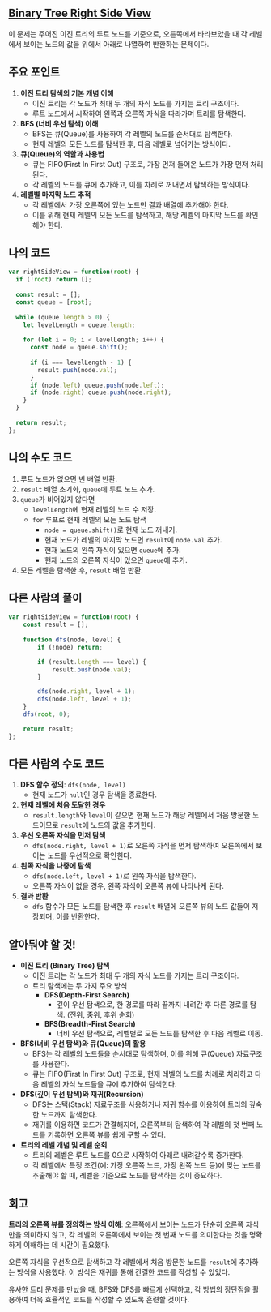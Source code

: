 ## [Binary Tree Right Side View](https://leetcode.com/problems/binary-tree-right-side-view/)

이 문제는 주어진 이진 트리의 루트 노드를 기준으로, 오른쪽에서 바라보았을 때 각 레벨에서 보이는 노드의 값을 위에서 아래로 나열하여 반환하는 문제이다.

## 주요 포인트

1. **이진 트리 탐색의 기본 개념 이해**
    - 이진 트리는 각 노드가 최대 두 개의 자식 노드를 가지는 트리 구조이다.
    - 루트 노드에서 시작하여 왼쪽과 오른쪽 자식을 따라가며 트리를 탐색한다.
2. **BFS (너비 우선 탐색) 이해**
    - BFS는 큐(Queue)를 사용하여 각 레벨의 노드를 순서대로 탐색한다.
    - 현재 레벨의 모든 노드를 탐색한 후, 다음 레벨로 넘어가는 방식이다.
3. **큐(Queue)의 역할과 사용법**
    - 큐는 FIFO(First In First Out) 구조로, 가장 먼저 들어온 노드가 가장 먼저 처리된다.
    - 각 레벨의 노드를 큐에 추가하고, 이를 차례로 꺼내면서 탐색하는 방식이다.
4. **레벨별 마지막 노드 추적**
    - 각 레벨에서 가장 오른쪽에 있는 노드만 결과 배열에 추가해야 한다.
    - 이를 위해 현재 레벨의 모든 노드를 탐색하고, 해당 레벨의 마지막 노드를 확인해야 한다.

## 나의 코드

```jsx
var rightSideView = function(root) {
  if (!root) return [];
  
  const result = [];
  const queue = [root];
  
  while (queue.length > 0) {
    let levelLength = queue.length;
    
    for (let i = 0; i < levelLength; i++) {
      const node = queue.shift();
      
      if (i === levelLength - 1) {
        result.push(node.val);
      }
      if (node.left) queue.push(node.left);
      if (node.right) queue.push(node.right);
    }
  }
  
  return result;
};

```

## 나의 수도 코드

1. 루트 노드가 없으면 빈 배열 반환.
2. `result` 배열 초기화, `queue`에 루트 노드 추가.
3. `queue`가 비어있지 않다면
    - `levelLength`에 현재 레벨의 노드 수 저장.
    - `for` 루프로 현재 레벨의 모든 노드 탐색
        - `node = queue.shift()`로 현재 노드 꺼내기.
        - 현재 노드가 레벨의 마지막 노드면 `result`에 `node.val` 추가.
        - 현재 노드의 왼쪽 자식이 있으면 `queue`에 추가.
        - 현재 노드의 오른쪽 자식이 있으면 `queue`에 추가.
4. 모든 레벨을 탐색한 후, `result` 배열 반환.

## 다른 사람의 풀이

```jsx
var rightSideView = function(root) {
    const result = [];
    
    function dfs(node, level) {
        if (!node) return;

        if (result.length === level) {
            result.push(node.val);
        }

        dfs(node.right, level + 1);
        dfs(node.left, level + 1);
    }
    dfs(root, 0);

    return result;
};
```

## 다른 사람의 수도 코드

1. **DFS 함수 정의**: `dfs(node, level)`
    - 현재 노드가 `null`인 경우 탐색을 종료한다.
2. **현재 레벨에 처음 도달한 경우**
    - `result.length`와 `level`이 같으면 현재 노드가 해당 레벨에서 처음 방문한 노드이므로 `result`에 노드의 값을 추가한다.
3. **우선 오른쪽 자식을 먼저 탐색**
    - `dfs(node.right, level + 1)`로 오른쪽 자식을 먼저 탐색하여 오른쪽에서 보이는 노드를 우선적으로 확인힌다.
4. **왼쪽 자식을 나중에 탐색**
    - `dfs(node.left, level + 1)`로 왼쪽 자식을 탐색한다.
    - 오른쪽 자식이 없을 경우, 왼쪽 자식이 오른쪽 뷰에 나타나게 된다.
5. **결과 반환**
    - `dfs` 함수가 모든 노드를 탐색한 후 `result` 배열에 오른쪽 뷰의 노드 값들이 저장되며, 이를 반환한다.

## 알아둬야 할 것!

- **이진 트리 (Binary Tree) 탐색**
    - 이진 트리는 각 노드가 최대 두 개의 자식 노드를 가지는 트리 구조이다.
    - 트리 탐색에는 두 가지 주요 방식
        - **DFS(Depth-First Search)**
            - 깊이 우선 탐색으로, 한 경로를 따라 끝까지 내려간 후 다른 경로를 탐색. (전위, 중위, 후위 순회)
        - **BFS(Breadth-First Search)**
            - 너비 우선 탐색으로, 레벨별로 모든 노드를 탐색한 후 다음 레벨로 이동.
- **BFS(너비 우선 탐색)와 큐(Queue)의 활용**
    - BFS는 각 레벨의 노드들을 순서대로 탐색하며, 이를 위해 큐(Queue) 자료구조를 사용한다.
    - 큐는 FIFO(First In First Out) 구조로, 현재 레벨의 노드를 차례로 처리하고 다음 레벨의 자식 노드들을 큐에 추가하여 탐색힌다.
- **DFS(깊이 우선 탐색)와 재귀(Recursion)**
    - DFS는 스택(Stack) 자료구조를 사용하거나 재귀 함수를 이용하여 트리의 깊숙한 노드까지 탐색한다.
    - 재귀를 이용하면 코드가 간결해지며, 오른쪽부터 탐색하여 각 레벨의 첫 번째 노드를 기록하면 오른쪽 뷰를 쉽게 구할 수 있다.
- **트리의 레벨 개념 및 레벨 순회**
    - 트리의 레벨은 루트 노드를 0으로 시작하여 아래로 내려갈수록 증가한다.
    - 각 레벨에서 특정 조건(예: 가장 오른쪽 노드, 가장 왼쪽 노드 등)에 맞는 노드를 추출해야 할 때, 레벨을 기준으로 노드를 탐색하는 것이 중요하다.

## 회고

**트리의 오른쪽 뷰를 정의하는 방식 이해**: 오른쪽에서 보이는 노드가 단순히 오른쪽 자식만을 의미하지 않고, 각 레벨의 오른쪽에서 보이는 첫 번째 노드를 의미한다는 것을 명확하게 이해하는 데 시간이 필요했다.

오른쪽 자식을 우선적으로 탐색하고 각 레벨에서 처음 방문한 노드를 `result`에 추가하는 방식을 사용했다. 이 방식은 재귀를 통해 간결한 코드를 작성할 수 있었다.

유사한 트리 문제를 만났을 때, BFS와 DFS를 빠르게 선택하고, 각 방법의 장단점을 활용하여 더욱 효율적인 코드를 작성할 수 있도록 훈련할 것이다.
